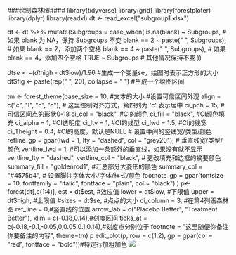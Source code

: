 ###绘制森林图####
library(tidyverse)
library(grid)
library(forestploter)
library(dplyr)
library(readxl)
dt <- read_excel("subgroup1.xlsx")

dt <- dt %>%
  mutate(Subgroups = case_when(
    is.na(blank) ~ Subgroups,  # 如果 blank 为 NA，保持 Subgroups 不变
    blank == 2 ~ paste("  ", Subgroups),  # 如果 blank == 2，添加两个空格
    blank == 4 ~ paste("    ", Subgroups),  # 如果 blank == 4，添加四个空格
    TRUE ~ Subgroups  # 其他情况保持不变
  ))


dt$se <- (dt$high - dt$low)/1.96 #生成一个变量se，绘图时表示正方形的大小
dt$fig <- paste(rep(" ", 20), collapse = " ") #生成一个绘图区间

tm <- forest_theme(base_size = 10,  #文本的大小
                   #设置可信区间外观
                   align = c("c", "l", "c", "c"),  # 这里控制对齐方式，第四列为 'c' 表示居中
                   ci_pch = 15, #可信区间点的形状0-18
                   ci_col = "black",  #CI的颜色
                   ci_fill = "black", #CI颜色填充
                   ci_alpha = 1, #CI透明度
                   ci_lty = 1,  #CI的线型
                   ci_lwd = 1.5,  #CI的线宽
                   ci_Theight = 0.4, #CI的高度，默认是NULL
                   # 设置中间的竖线宽/类型/颜色
                   refline_gp = gpar(lwd = 1, lty = "dashed", col = "grey20"),
                   # 垂直线宽/类型/颜色
                   vertline_lwd = 1, #可以添加一条额外的垂直线，如果没有就不显示
                   vertline_lty = "dashed",
                   vertline_col = "black",
                   # 更改填充和边框的摘要颜色
                   summary_fill = "goldenrod1",  #汇总部分大菱形的颜色
                   summary_col = "#4575b4",
                   # 设置脚注字体大小/字体/样式/颜色
                   footnote_gp = gpar(fontsize = 10, fontfamily = "italic", fontface
                                      = "plain", col = "black")
                   )
p<-forest(dt[,c(1:4)],
            est = dt$est, #效应值
            lower = dt$low, #下限值
            upper = dt$high,  #上限值
            #sizes = dt$se,  #点点的大小
            ci_column = 3,  #在第4列画森林图
            ref_line = 0,#竖直线的位置
            arrow_lab = c("Placebo Better", "Treatment Better"),
            xlim = c(-0.18,0.14),#刻度区间
          ticks_at = c(-0.18,-0.1,-0.05,0,0.05,0.1,0.14),#刻度点分别位于
            footnote = "这里随便你备注你要备注的内容",
            theme=tm)
p
edit_plot(p,
          row = c(1,2),
          gp = gpar(col = "red", fontface = "bold"))#特定行加粗加色
![](https://github.com/yynsda/papercode/blob/main/images/1024.jpg)
